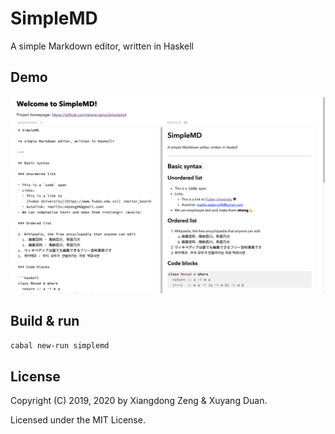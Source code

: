 # SimpleMD

A simple Markdown editor, written in Haskell

## Demo

![SimpleMD demo](docs/demo.png)

## Build & run

```sh
cabal new-run simplemd
```

## License

Copyright (C) 2019, 2020 by Xiangdong Zeng & Xuyang Duan.

Licensed under the MIT License.
